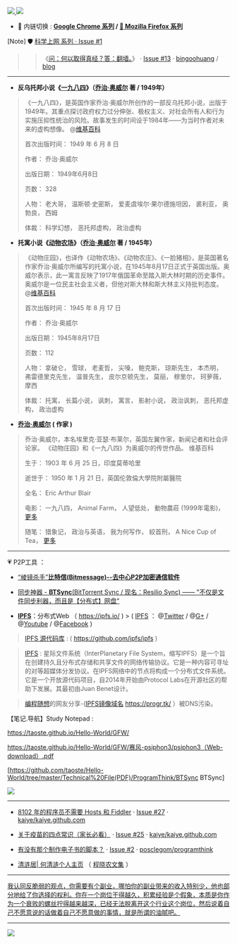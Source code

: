 <p>
  <a href="https://github.com/taoste/taoste.github.io/issues/1" title="[Note] : 🛡️ 科学上网 / hosts · Issue #1 · taoste/taoste.github.io">
  <img src="https://img.shields.io/badge/科学上网-拯救智商-brightgreen.svg"/> </a>
  <a href="https://github.com/taoste/Hello-World/tree/master/GFW" title="[Note] : 🛡️ 科学上网-拯救智商"> 
  <img src="https://img.shields.io/badge/戒急用忍-苦撑待变-brightgreen.svg"/></a>
</p>

- 🔄 内链切换 : **[Google Chrome 系列](https://github.com/taoste/Hello-World/tree/master/Tools/Google%20Chrome) / 
[🦊 Mozilla Firefox 系列](https://github.com/taoste/Hello-World/tree/master/Tools/Mozilla%20Firefox)**


[Note] 🛡️ [科学上网 系列 · Issue #1](https://github.com/taoste/taoste.github.io/issues/1) 

 >> 《[问：何以取得真经？答：翻墙。](https://github.com/bingoohuang/blog/issues/13)》 · [Issue #13](https://github.com/bingoohuang/blog/issues/13) · [bingoohuang](https://github.com/bingoohuang/) / [blog](https://github.com/bingoohuang/blog/)  
-------------------------------------------------------------------

- **反乌托邦小说《[一九八四](https://zh.wikipedia.org/zh-cn/%E4%B8%80%E4%B9%9D%E5%85%AB%E5%9B%9B)》（[乔治·奥威尔](https://zh.wikipedia.org/zh-hans/%E4%B9%94%E6%B2%BB%C2%B7%E5%A5%A5%E5%A8%81%E5%B0%94) 著 / 1949年）**

> 《一九八四》，是英国作家乔治·奥威尔所创作的一部反乌托邦小说，出版于1949年。其重点探讨政府权力过分伸张、极权主义、对社会所有人和行为实施压抑性统治的风险。故事发生的时间设于1984年——为当时作者对未来的虚构想像。 @[维基百科](https://zh.wikipedia.org/zh-cn/%E4%B8%80%E4%B9%9D%E5%85%AB%E5%9B%9B)
> 
> 首次出版时间： 1949 年 6 月 8 日
> 
> 作者： 乔治·奥威尔
> 
> 出版日期： 1949年6月8日
> 
> 页数： 328
> 
> 人物： 老大哥， 温斯顿·史密斯， 爱麦虞埃尔·果尔德施坦因， 裘利亚， 奥勃良， 西姆
> 
> 体裁： 科学幻想， 恶托邦虚构， 政治虚构

- **托寓小说《[动物农场](https://zh.wikipedia.org/zh-hans/%E5%8A%A8%E7%89%A9%E5%BA%84%E5%9B%AD)》（[乔治·奥威尔](https://zh.wikipedia.org/zh-hans/%E4%B9%94%E6%B2%BB%C2%B7%E5%A5%A5%E5%A8%81%E5%B0%94) 著  / 1945年）**

> 《动物庄园》，也译作《动物农场》、《动物农庄》、《一脸猪相》，是英国著名作家乔治·奥威尔所编写的托寓小说，在1945年8月17日正式于英国出版。奥威尔表示，此一寓言反映了1917年俄国革命至踏入斯大林时期的历史事件。奥威尔是一位民主社会主义者，但他对斯大林和斯大林主义持批判态度。  @[维基百科](https://zh.wikipedia.org/zh-hans/%E5%8A%A8%E7%89%A9%E5%BA%84%E5%9B%AD)
> 
> 首次出版时间： 1945 年 8 月 17 日
> 
> 作者： 乔治·奥威尔
> 
> 出版日期： 1945年8月17日
> 
> 页数： 112
> 
> 人物： 拿破仑， 雪球， 老麦哲， 尖嗓， 鲍克斯， 琼斯先生， 本杰明， 弗雷德里克先生， 温普先生， 皮尔京顿先生， 莫丽， 穆里尔， 珂萝薇， 摩西
> 
> 体裁： 托寓， 长篇小说， 讽刺， 寓言， 影射小说， 政治讽刺， 恶托邦虚构， 政治虚构

- **[乔治·奥威尔](https://zh.wikipedia.org/zh-hans/%E4%B9%94%E6%B2%BB%C2%B7%E5%A5%A5%E5%A8%81%E5%B0%94) ( 作家 )**
> 乔治·奥威尔，本名埃里克·亚瑟·布莱尔，英国左翼作家，新闻记者和社会评论家。 《动物庄园》和《一九八四》为奥威尔的传世作品。 维基百科
> 
> 生于： 1903 年 6 月 25 日，印度莫蒂哈里
> 
> 逝世于： 1950 年 1 月 21 日，英国伦敦倫大學院附屬醫院
> 
> 全名： Eric Arthur Blair
> 
> 电影： 一九八四， Animal Farm， 人望低处， 動物農莊 (1999年電影)， [更多](https://www.google.com/search?hl=zh_CN&q=%E4%B9%94%E6%B2%BB%C2%B7%E5%A5%A5%E5%A8%81%E5%B0%94+%E7%94%B5%E5%BD%B1&stick=H4sIAAAAAAAAAOPgE-LQz9U3MDZJKtaSyE620i9IzS_ISQVSRcX5eVa5-WWZqcWLWCWe7JzybNPuQ9ufLl36dEXj0w1TFJ5P2fp070YAR-A1pkEAAAA&sa=X&ved=2ahUKEwiYvtuJ-vLjAhVHZt4KHcaqAFwQ44YBKAUwGnoECA0QFg)
> 
> 随笔： 猎象记， 政治与英语， 我为何写作， 絞首刑， A Nice Cup of Tea， [更多](https://www.google.com/search?hl=zh_CN&q=%E4%B9%94%E6%B2%BB%C2%B7%E5%A5%A5%E5%A8%81%E5%B0%94+%E9%9A%8F%E7%AC%94&stick=H4sIAAAAAAAAAAFGALn_CA4SCC9tLzAzNGJzKh1odzovY29sbGVjdGlvbi9hdXRob3JzOmVzc2F5c6IFGOS5lOayu8K35aWl5aiB5bCUIOmaj-eslHNe3KVGAAAA&sa=X&ved=2ahUKEwiYvtuJ-vLjAhVHZt4KHcaqAFwQ44YBKAYwG3oECA0QHw)

-------------------------------------------------------------------

 💗  P2P工具 ：
 
- [“棱镜杀手”**比特信(Bitmessage)--去中心P2P加密通信软件**](https://github.com/taoste/Hello-World/tree/master/Tools/P2P%E5%B7%A5%E5%85%B7) 

- [同步神器 - **BTSync**(BitTorrent Sync / 现名：Resilio Sync) —— "不仅是文件同步利器，而且是【分布式】网盘"](https://github.com/taoste/Hello-World/tree/master/Technical%20File(PDF)/ProgramThink/BTSync) 
 
 - [**IPFS**](https://ipfs.io/)：分布式Web （ https://ipfs.io/ ) > ( [IPFS](https://ipfs.io/) ： @[Twitter](https://twitter.com/ipfsbot) / @[G+](https://plus.google.com/108638684245894749879) / @[Youtube](https://www.youtube.com/channel/UCdjsUXJ3QawK4O5L1kqqsew) / @[Facebook](https://www.facebook.com/sharer/sharer.php?u=https://ipfs.io) )
 
>  [IPFS 源代码库](https://github.com/ipfs/ipfs) :	( https://github.com/ipfs/ipfs )

>  [IPFS](https://zh.wikipedia.org/zh-hans/%E6%98%9F%E9%99%85%E6%96%87%E4%BB%B6%E7%B3%BB%E7%BB%9F) : 星际文件系统（InterPlanetary File System，缩写IPFS）是一个旨在创建持久且分布式存储和共享文件的网络传输协议。它是一种内容可寻址的对等超媒体分发协议。在IPFS网络中的节点将构成一个分布式文件系统。它是一个开放源代码项目，自2014年开始由Protocol Labs在开源社区的帮助下发展。其最初由Juan Benet设计。

> [编程随想](https://program-think.blogspot.com/)的网友分享-([IPFS镜像域名](https://progr.tk/) https://progr.tk/ ）被DNS污染。
 
【笔记.导航】Study Notepad :

https://taoste.github.io/Hello-World/GFW/

https://taoste.github.io/Hello-World/GFW/赛风-psiphon3/psiphon3（Web-download）.pdf

[https://github.com/taoste/Hello-World/tree/master/Technical%20File(PDF)/ProgramThink/BTSync BTSync]

<img src="httphttps://github.com/taoste/Hello-World/blob/master/GFW/%E8%BF%91%E8%A7%86%E7%9C%BC%E7%9A%84%E6%88%90%E5%9B%A0.jpg?raw=true"/>

------------------------

- [8102 年的程序员不需要 Hosts 和 Fiddler](https://github.com/kaiye/kaiye.github.com/issues/27) · [Issue #27](https://github.com/kaiye/kaiye.github.com/issues/27) · [kaiye/kaiye.github.com](https://github.com/kaiye/kaiye.github.com/)

- [关于疫苗的四点常识（家长必看）](https://github.com/kaiye/kaiye.github.com/issues/25) · [Issue #25](https://github.com/kaiye/kaiye.github.com/issues/25) · [kaiye/kaiye.github.com](https://github.com/kaiye/kaiye.github.com/)

- [有没有那个制作电子书的脚本？](https://github.com/posclegom/programthink/issues/2) · [Issue #2](https://github.com/posclegom/programthink/issues/2) · [posclegom/programthink](https://github.com/posclegom/programthink/issues/2)

- [清涟居| 何清涟个人主页](https://heqinglian.net/) （ [程晓农文集](https://heqinglian.net/%E7%A8%8B%E6%99%93%E5%86%9C%E6%96%87%E9%9B%86/) ）
-------------------------------------------------------------------------------

<a href="https://twitter.com/0792z/status/1150922079761522689">我认同反脆弱的观点，你需要有个副业，哪怕你的副业带来的收入特别少，他也部分地给了你选择的权利。你在一个岗位干得越久，积累经验是个假象，本质是你作为一个衰败的螺丝拧得越来越深，已经无法脱离开这个行业这个岗位，然后说着自己不愿意说的话做着自己不愿意做的事情，就是所谓的油腻吧。</a>

-------------------------------------------------------------------------------

<a href="https://www.ifanr.com/1243279" title="3000 人死亡，交通完全瘫痪，被黑客攻击的联网汽车可能带来灾难性的后果 | 爱范儿 --->这就像多米诺骨牌一样，只要一张牌倒下，随着而来的就是所有牌的倒下。何况这次，倒下的可是 20% 的「牌」。"><img src="https://camo.githubusercontent.com/f38e18bb67088e68aa3caee2160bf0daacbe7329/68747470733a2f2f73332e6966616e722e636f6d2f77702d636f6e74656e742f75706c6f6164732f323031392f30382f744f315754566e2e6769663f7261773d74727565?raw=true"/></a>
